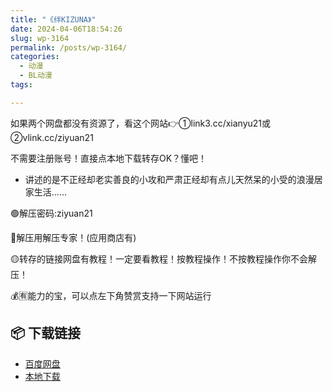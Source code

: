 ```yaml
---
title: "《绊KIZUNA》"
date: 2024-04-06T18:54:26
slug: wp-3164
permalink: /posts/wp-3164/
categories:
  - 动漫
  - BL动漫
tags:

---
```


如果两个网盘都没有资源了，看这个网站👉①link3.cc/xianyu21或②vlink.cc/ziyuan21

不需要注册账号！直接点本地下载转存OK？懂吧！

*   讲述的是不正经却老实善良的小攻和严肃正经却有点儿天然呆的小受的浪漫居家生活……

🟢解压密码:ziyuan21

🔵解压用解压专家！(应用商店有)

🟡转存的链接网盘有教程！一定要看教程！按教程操作！不按教程操作你不会解压！

💰🈶能力的宝，可以点左下角赞赏支持一下网站运行

## 📦 下载链接
- [百度网盘](https://blziyuan21.com/pay-download/3164?key=754e19f125&down_id=0)
- [本地下载](https://blziyuan21.com/pay-download/3164?key=754e19f125&down_id=1)

